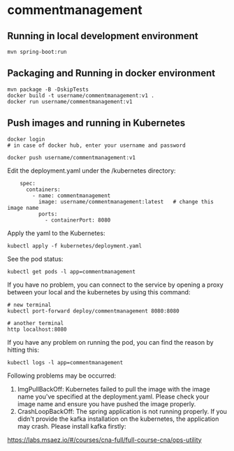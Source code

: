 # commentmanagement

## Running in local development environment

```
mvn spring-boot:run
```

## Packaging and Running in docker environment

```
mvn package -B -DskipTests
docker build -t username/commentmanagement:v1 .
docker run username/commentmanagement:v1
```

## Push images and running in Kubernetes

```
docker login 
# in case of docker hub, enter your username and password

docker push username/commentmanagement:v1
```

Edit the deployment.yaml under the /kubernetes directory:
```
    spec:
      containers:
        - name: commentmanagement
          image: username/commentmanagement:latest   # change this image name
          ports:
            - containerPort: 8080

```

Apply the yaml to the Kubernetes:
```
kubectl apply -f kubernetes/deployment.yaml
```

See the pod status:
```
kubectl get pods -l app=commentmanagement
```

If you have no problem, you can connect to the service by opening a proxy between your local and the kubernetes by using this command:
```
# new terminal
kubectl port-forward deploy/commentmanagement 8080:8080

# another terminal
http localhost:8080
```

If you have any problem on running the pod, you can find the reason by hitting this:
```
kubectl logs -l app=commentmanagement
```

Following problems may be occurred:

1. ImgPullBackOff:  Kubernetes failed to pull the image with the image name you've specified at the deployment.yaml. Please check your image name and ensure you have pushed the image properly.
1. CrashLoopBackOff: The spring application is not running properly. If you didn't provide the kafka installation on the kubernetes, the application may crash. Please install kafka firstly:

https://labs.msaez.io/#/courses/cna-full/full-course-cna/ops-utility

